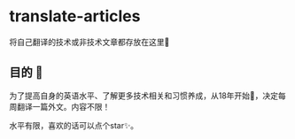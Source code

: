 # translate-articles

将自己翻译的技术或非技术文章都存放在这里📝

## 目的 🔨

为了提高自身的英语水平、了解更多技术相关和习惯养成，从18年开始👀，决定每周翻译一篇外文。内容不限！

水平有限，喜欢的话可以点个star✨。
